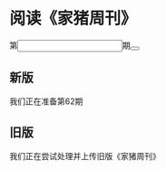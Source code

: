 # 阅读《家猪周刊》

<div>第<input type="text" id="goto" />期<button OnClick="location.assign(document.getElementById('goto')+'.html')"></button></div>

## 新版

我们正在准备第62期

## 旧版

我们正在尝试处理并上传旧版《家猪周刊》
